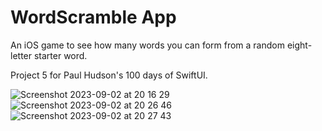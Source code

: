# WordScramble App

An iOS game to see how many words you can form from a random eight-letter starter word.

Project 5 for Paul Hudson's 100 days of SwiftUI.

![Screenshot 2023-09-02 at 20 16 29](https://github.com/lyuhiroyama/WordScramble-App/assets/98152295/4e5952e8-f68e-4bd8-af16-9ad7be54a269)  ![Screenshot 2023-09-02 at 20 26 46](https://github.com/lyuhiroyama/WordScramble-App/assets/98152295/442af3b0-961d-4e28-92d5-ed4214db1529)  ![Screenshot 2023-09-02 at 20 27 43](https://github.com/lyuhiroyama/WordScramble-App/assets/98152295/d54412cf-7137-4a35-8a02-cd74368f2f9f)
